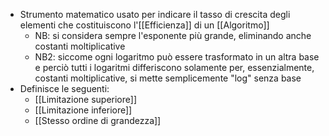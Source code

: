 - Strumento matematico usato per indicare il tasso di crescita degli elementi che costituiscono l'[[Efficienza]] di un [[Algoritmo]]
	- NB: si considera sempre l'esponente più grande, eliminando anche costanti moltiplicative
	- NB2: siccome ogni logaritmo può essere trasformato in un altra base e perciò tutti i logaritmi differiscono solamente per, essenzialmente, costanti moltiplicative, si mette semplicemente "log" senza base
- Definisce le seguenti:
	- [[Limitazione superiore]]
	- [[Limitazione inferiore]]
	- [[Stesso ordine di grandezza]]